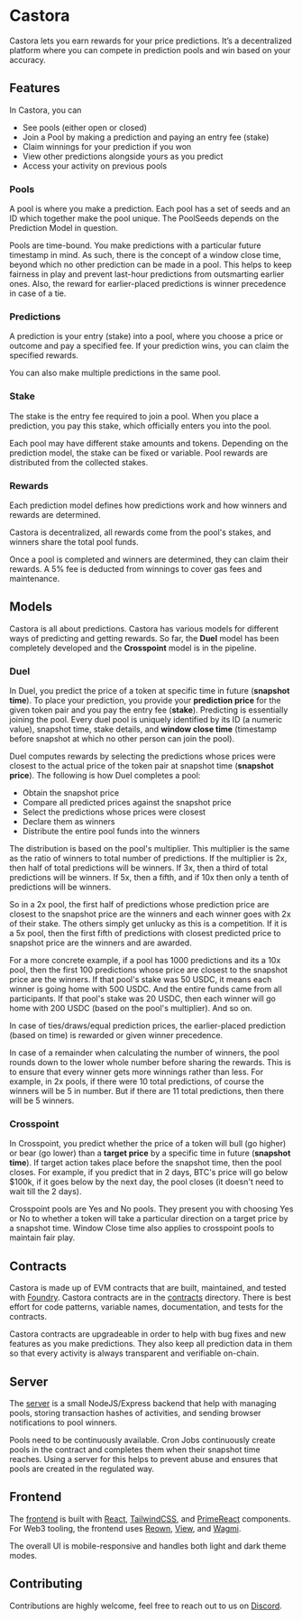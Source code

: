 # Castora

Castora lets you earn rewards for your price predictions.
It’s a decentralized platform where you can compete in prediction pools and win based on your accuracy.

## Features

In Castora, you can
- See pools (either open or closed)
- Join a Pool by making a prediction and paying an entry fee (stake)
- Claim winnings for your prediction if you won
- View other predictions alongside yours as you predict
- Access your activity on previous pools

### Pools

A pool is where you make a prediction. Each pool has a set of seeds and an ID which together make the pool unique. The PoolSeeds depends on the Prediction Model in question.

Pools are time-bound. You make predictions with a particular future timestamp in mind. As such, there is the concept of a window close time, beyond which no other prediction can be made in a pool. This helps to keep fairness in play and prevent last-hour predictions from outsmarting earlier ones. Also, the reward for earlier-placed predictions is winner precedence in case of a tie.

### Predictions

A prediction is your entry (stake) into a pool, where you choose a price or outcome and pay a specified fee. If your prediction wins, you can claim the specified rewards. 

You can also make multiple predictions in the same pool.

### Stake

The stake is the entry fee required to join a pool. When you place a prediction, you pay this stake, which officially enters you into the pool.

Each pool may have different stake amounts and tokens. Depending on the prediction model, the stake can be fixed or variable. Pool rewards are distributed from the collected stakes.

### Rewards

Each prediction model defines how predictions work and how winners and rewards are determined.  

Castora is decentralized, all rewards come from the pool's stakes, and winners share the total pool funds.  

Once a pool is completed and winners are determined, they can claim their rewards. A 5% fee is deducted from winnings to cover gas fees and maintenance.

## Models

Castora is all about predictions. Castora has various models for different ways of predicting and getting rewards. So far, the **Duel** model has been completely developed and the **Crosspoint** model is in the pipeline. 

### Duel

In Duel, you predict the price of a token at specific time in future (**snapshot time**). To place your prediction, you provide your **prediction price** for the given token pair and you pay the entry fee (**stake**). Predicting is essentially joining the pool. Every duel pool is uniquely identified by its ID (a numeric value), snapshot time, stake details, and **window close time** (timestamp before snapshot at which no other person can join the pool).

Duel computes rewards by selecting the predictions whose prices were closest to the actual price of the token pair at snapshot time (**snapshot price**). The following is how Duel completes a pool:
* Obtain the snapshot price
* Compare all predicted prices against the snapshot price
* Select the predictions whose prices were closest
* Declare them as winners
* Distribute the entire pool funds into the winners

The distribution is based on the pool's multiplier. This multiplier is the same as the ratio of winners to total number of predictions. If the multiplier is 2x, then half of total predictions will be winners. If 3x, then a third of total predictions will be winners. If 5x, then a fifth, and if 10x then only a tenth of predictions will be winners.

So in a 2x pool, the first half of predictions whose prediction price are closest to the snapshot price are the winners and each winner goes with 2x of their stake. The others simply get unlucky as this is a competition. If it is a 5x pool, then the first fifth of predictions with closest predicted price to snapshot price are the winners and are awarded.

For a more concrete example, if a pool has 1000 predictions and its a 10x pool, then the first 100 predictions whose price are closest to the snapshot price are the winners. If that pool's stake was 50 USDC, it means each winner is going home with 500 USDC. And the entire funds came from all participants. If that pool's stake was 20 USDC, then each winner will go home with 200 USDC (based on the pool's multiplier). And so on.

In case of ties/draws/equal prediction prices, the earlier-placed prediction (based on time) is rewarded or given winner precedence. 

In case of a remainder when calculating the number of winners, the pool rounds down to the lower whole number before sharing the rewards. This is to ensure that every winner gets more winnings rather than less. For example, in 2x pools, if there were 10 total predictions, of course the winners will be 5 in number. But if there are 11 total predictions, then there will be 5 winners. 


### Crosspoint

In Crosspoint, you predict whether the price of a token will bull (go higher) or bear (go lower) than a **target price** by a specific time in future (**snapshot time**). If target action takes place before the snapshot time, then the pool closes. For example, if you predict that in 2 days, BTC's price will go below $100k, if it goes below by the next day, the pool closes (it doesn't need to wait till the 2 days).

Crosspoint pools are Yes and No pools. They present you with choosing Yes or No to whether a token will take a particular direction on a target price by a snapshot time. Window Close time also applies to crosspoint pools to maintain fair play. 

## Contracts

Castora is made up of EVM contracts that are built, maintained, and tested with [Foundry](https://book.getfoundry.sh/). Castora contracts are in the [contracts](./contracts/) directory. There is best effort for code patterns, variable names, documentation, and tests for the contracts. 

Castora contracts are upgradeable in order to help with bug fixes and new features as you make predictions. They also keep all prediction data in them so that every activity is always transparent and verifiable on-chain. 

## Server

The [server](./server/) is a small NodeJS/Express backend that help with managing pools, storing transaction hashes of activities, and sending browser notifications to pool winners. 

Pools need to be continuously available. Cron Jobs continuously create pools in the contract and completes them when their snapshot time reaches. Using a server for this helps to prevent abuse and ensures that pools are created in the regulated way. 

## Frontend

The [frontend](./frontend/) is built with [React](https://react.dev), [TailwindCSS](https://tailwindcss.com), and [PrimeReact](https://primereact.org) components. For Web3 tooling, the frontend uses [Reown](https://reown.com), [View](https://view.com), and [Wagmi](https://wagmi.sh).

The overall UI is mobile-responsive and handles both light and dark theme modes. 

## Contributing

Contributions are highly welcome, feel free to reach out to us on [Discord](https://discord.com/invite/wmHceHvNBD).